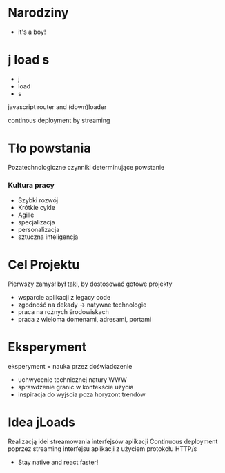 # Narodziny
+ it's a boy!

# j load s

+ j 
+ load
+ s

javascript router and (down)loader

continous deployment by streaming


# Tło powstania
Pozatechnologiczne czynniki determinujące powstanie

### Kultura pracy
+ Szybki rozwój
+ Krótkie cykle
+ Agille
+ specjalizacja
+ personalizacja
+ sztuczna inteligencja


# Cel Projektu

Pierwszy zamysł był taki, by dostosować gotowe projekty
+ wsparcie aplikacji z legacy code
+ zgodność na dekady -> natywne technologie
+ praca na rożnych środowiskach
+ praca z wieloma domenami, adresami, portami


# Eksperyment
eksperyment = nauka przez doświadczenie

+ uchwycenie technicznej natury WWW
+ sprawdzenie granic w kontekście użycia
+ inspiracja do wyjścia poza horyzont trendów



# Idea jLoads
Realizacją idei streamowania interfejsów aplikacji
Continuous deployment poprzez 
streaming interfejsu aplikacji z użyciem protokołu HTTP/s

+ Stay native and react faster!

